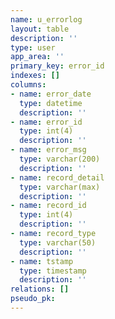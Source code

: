 ```yaml
---
name: u_errorlog
layout: table
description: ''
type: user
app_area: ''
primary_key: error_id
indexes: []
columns:
- name: error_date
  type: datetime
  description: ''
- name: error_id
  type: int(4)
  description: ''
- name: error_msg
  type: varchar(200)
  description: ''
- name: record_detail
  type: varchar(max)
  description: ''
- name: record_id
  type: int(4)
  description: ''
- name: record_type
  type: varchar(50)
  description: ''
- name: tstamp
  type: timestamp
  description: ''
relations: []
pseudo_pk: 
---
```


